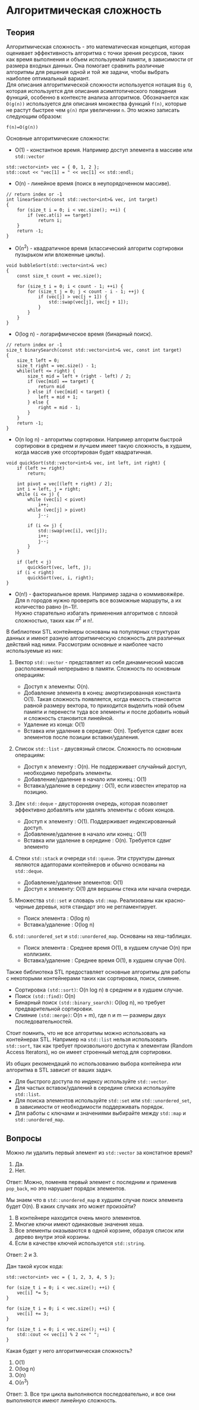 # Алгоритмическая сложность

## Теория

Алгоритмическая сложность - это математическая концепция, которая оценивает
эффективность алгоритма с точки зрения ресурсов, таких как время выполнения и объем
используемой памяти, в зависимости от размера входных данных. Она помогает сравнить
различные алгоритмы для решения одной и той же задачи, чтобы выбрать наиболее
оптимальный вариант.  
Для описания алгоритмической сложности используется нотация `Big O`, которая
используется для описания асимптотического поведения функций, особенно в контексте
анализа алгоритмов. Обозначается как `O(g(n))` используется для описания множества
функций `f(n)`, которые не растут быстрее чем `g(n)` при увеличении `n`. Это можно
записать следующим образом:
```
f(n)=O(g(n))
```
Основные алгоритмические сложности:
- O(1) - константное время. Например доступ элемента в массиве или `std::vector`
```
std::vector<int> vec = { 0, 1, 2 };
std::cout << "vec[1] = " << vec[1] << std::endl; 
```
- O(n) - линейное время (поиск в неупорядоченном массиве).
```
// return index or -1
int linearSearch(const std::vector<int>& vec, int target) 
{
    for (size_t i = 0; i < vec.size(); ++i) {
        if (vec.at(i) == target)
            return i;
    }
    return -1;
}
```
- O($n^2$) - квадратичное время (классический алгоритм сортировки пузырьком 
или вложенные циклы).
```
void bubbleSort(std::vector<int>& vec) 
{
    const size_t count = vec.size();

    for (size_t i = 0; i < count - 1; ++i) {
        for (size_t j = 0; j < count - i - 1; ++j) {
            if (vec[j] > vec[j + 1]) {
                std::swap(vec[j], vec[j + 1]);
            }
        }
    }
}
```
- O(log n) - логарифмическое время (бинарный поиск).
```
// return index or -1
size_t binarySearch(const std::vector<int>& vec, const int target)
{
    size_t left = 0;
    size_t right = vec.size() - 1;
    while(left <= right) {
        size_t mid = left + (right - left) / 2;
        if (vec[mid] == target) {
            return mid
        } else if (vec[mid] < target) {
            left = mid + 1;
        } else {
            right = mid - 1;
        }
    }
    return -1;
}
```
- O(n log n) - алгоритмы сортировки. Например алгоритм быстрой сортировки в среднем
и лучшем имеет такую сложность, в худшем, когда массив уже отсортирован будет
квадратичная.
```
void quickSort(std::vector<int>& vec, int left, int right) {
    if (left >= right) 
        return;

    int pivot = vec[(left + right) / 2];
    int i = left, j = right;
    while (i <= j) {
        while (vec[i] < pivot) 
            i++;
        while (vec[j] > pivot)
            j--;
        
        if (i <= j) {
            std::swap(vec[i], vec[j]);
            i++;
            j--;
        }
    }

    if (left < j) 
        quickSort(vec, left, j);
    if (i < right) 
        quickSort(vec, i, right);
}
```
- O(n!) - факториальное время. Например задача о коммивояжёре.
Для n городов нужно проверить все возможные маршруты, а их количество равно 
(n−1)!.  
Нужно старательно избагать применения алгоритмов с плохой сложностью, таких как 
$n^2$ и n!.  

В библиотеки STL контейнеры основаны на популярных структурах данных и имеют
разную алгоритмическую сложность для различных действий над ними. Рассмотрим 
основные и наиболее часто используемые из них:

1. Вектор `std::vector` - представляет из себя динамический массив расположенный
непрерывно в памяти. Сложность по основным операциям:
    - Доступ к элементы: O(n).
    - Добавление элемента в конец: амортизированная константа O(1). Такая сложность
    появляется, когда емкость становится равной размеру вектора, то приходится
    выделить новй объем памяти и перенести туда все элементы и после добавить новый
    и сложность становится линейной.
    - Удаление из конца: O(1)
    - Вставка или удаление в середине: O(n). Требуется сдвиг всех элементов после
    позиции вставки/удаления.  

2. Список `std::list` - двусвязный список. Сложность по основным операциям:
    - Доступ к элементу : O(n). Не поддерживает случайный доступ,
    необходимо перебрать элементы.
    - Добавление/удаление в начало или конец : O(1)
    - Вставка/удаление в середину : O(1), если известен итератор на позицию.  

3. Дек `std::deque` - двусторонняя очередь, которая позволяет эффективно добавлять
или удалять элементы с обоих концов. 
    - Доступ к элементу : O(1). Поддерживает индексированный доступ.
    - Добавление/удаление в начало или конец : O(1)
    - Вставка или удаление в середине : O(n). Требуется сдвиг элементо

4. Стеки `std::stack` и очереди `std::queue`. Эти структуры данных являются адапторами контейнеров и обычно основаны на `std::deque`.
    - Добавление/удаление элементов: O(1)
    - Доступ к элементу: O(1) для вершины стека или начала очереди.

5. Множества `std::set` и словарь `std::map`. Реализованы как красно-черные
деревья, хотя стандарт это не регламентирует.
    - Поиск элемента : O(log n)
    - Вставка/удаление : O(log n)

6. `std::unordered_set` и `std::unordered_map`. Основаны на хеш-таблицах.
    - Поиск элемента : Среднее время O(1), в худшем случае O(n) при коллизиях.
    - Вставка/удаление : Среднее время O(1), в худшем случае O(n).  

Также библиотека STL предоставляет основные алгоритмы для работы с некоторыми 
контейнерами таких как сортировка, поиск, слияние.  
- Сортировка `(std::sort)`: O(n log n) в среднем и в худшем случае.
- Поиск `(std::find)`: O(n)
- Бинарный поиск `(std::binary_search)`: O(log n), но требует предварительной
сортировки.
- Слияние `(std::merge)`: O(n + m), где n и m — размеры двух последовательностей.  

Стоит помнить, что не все алгоритмы можно использовать на контейнерах STL. Например
на `std::list` нельзя использовать `std::sort`, так как требует произвольного
доступа к элементам (Random Access Iterators), но он имеет строенный метод для
сортировки.   

Из общих рекомендаций по использованию выбора контейнера или алгоритма в STL
зависит от ваших задач.
- Для быстрого доступа по индексу используйте `std::vector`.
- Для частых вставок/удалений в середине списка используйте `std::list`.
- Для поиска элементов используйте `std::set` или `std::unordered_set`, в
зависимости от необходимости поддерживать порядок.
- Для работы с ключами и значениями выбирайте между 
`std::map` и `std::unordered_map`.

## Вопросы

Можно ли удалить первый элемент из `std::vector` за констатное время?
1) Да.
2) Нет.

Ответ: Можно, поменяв первый элемент с последним и применив `pop_back`, но
это нарушает порядок элементов.

Мы знаем что в `std::unordered_map` в худшем случае поиск элемента будет O(n).
В каких случаях это может произойти?
1) В контейнере находится очень много элементов.
2) Многие ключи имеют одинаковые значения хеша.
3) Все элементы оказываются в одной корзине, образуя список или дерево внутри
этой корзины.
4) Если в качестве ключей используется `std::string`.

Ответ: 2 и 3.

Дан такой кусок кода:
```
std::vector<int> vec = { 1, 2, 3, 4, 5 };

for (size_t i = 0; i < vec.size(); ++i) {
    vec[i] *= 5;
}

for (size_t i = 0; i < vec.size(); ++i) {
    vec[i] += 3;
}

for (size_t i = 0; i < vec.size(); ++i) {
    std::cout << vec[i] % 2 << " ";
}
```
Какая будет у него алгоритмическая сложность?

1) O(1)
2) O(log n)
3) O(n)
4) O($n^3$)

Ответ: 3. Все три цикла выполняются последовательно, и все они выполняются имеют
линейную сложность.
